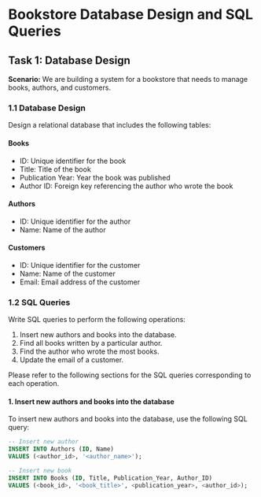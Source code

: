 # Bookstore Database Design and SQL Queries

## Task 1: Database Design

**Scenario:** We are building a system for a bookstore that needs to manage books, authors, and customers.

### 1.1 Database Design

Design a relational database that includes the following tables:

#### Books
- ID: Unique identifier for the book
- Title: Title of the book
- Publication Year: Year the book was published
- Author ID: Foreign key referencing the author who wrote the book

#### Authors
- ID: Unique identifier for the author
- Name: Name of the author

#### Customers
- ID: Unique identifier for the customer
- Name: Name of the customer
- Email: Email address of the customer

### 1.2 SQL Queries

Write SQL queries to perform the following operations:

1. Insert new authors and books into the database.
2. Find all books written by a particular author.
3. Find the author who wrote the most books.
4. Update the email of a customer.

Please refer to the following sections for the SQL queries corresponding to each operation.

#### 1. Insert new authors and books into the database

To insert new authors and books into the database, use the following SQL query:

```sql
-- Insert new author
INSERT INTO Authors (ID, Name)
VALUES (<author_id>, '<author_name>');

-- Insert new book
INSERT INTO Books (ID, Title, Publication_Year, Author_ID)
VALUES (<book_id>, '<book_title>', <publication_year>, <author_id>);
